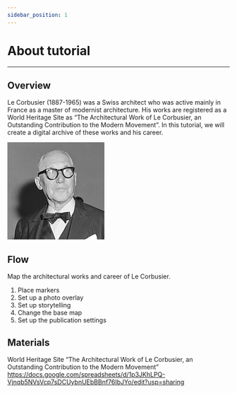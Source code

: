 ```yaml
---
sidebar_position: 1
---
```


# About tutorial
------

## Overview
Le Corbusier (1887-1965) was a Swiss architect who was active mainly in France as a master of modernist architecture. His works are registered as a World Heritage Site as “The Architectural Work of Le Corbusier, an Outstanding Contribution to the Modern Movement”. In this tutorial, we will create a digital archive of these works and his career.

![le-corbusier](./image/le-corbusier.jpeg)

## Flow
Map the architectural works and career of Le Corbusier.
1. Place markers
2. Set up a photo overlay
3. Set up storytelling
4. Change the base map
5. Set up the publication settings

## Materials
World Heritage Site “The Architectural Work of Le Corbusier, an Outstanding Contribution to the Modern Movement”
https://docs.google.com/spreadsheets/d/1p3JKhLPQ-Vjnqb5NVsVcp7sDCUybnUEbBBnf76IbJYo/edit?usp=sharing